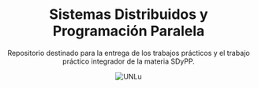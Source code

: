 <h1 align="center">Sistemas Distribuidos y Programación Paralela</h1>

<p align="center">
Repositorio destinado para la entrega de los trabajos prácticos y el trabajo práctico integrador de la materia SDyPP.
</p>

<p align="center">
<img src="https://www.universidades.com.ar/logos/original/logo-universidad-nacional-de-lujan.png" alt="UNLu">
</p>
